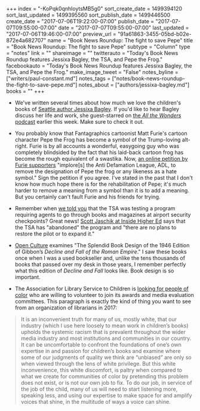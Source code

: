 +++
index = "-KoPqk0qnhloytsMB5g0"
sort_create_date = 1499394120
sort_last_updated = 1499395560
sort_publish_date = 1499446500
create_date = "2017-07-06T19:22:00-07:00"
publish_date = "2017-07-07T09:55:00-07:00"
date = "2017-07-07T09:55:00-07:00"
last_updated = "2017-07-06T19:46:00-07:00"
preview_url = "91a61863-3455-05bd-b02e-872e4a682707"
name = "Book News Roundup: The fight to save Pepe"
title = "Book News Roundup: The fight to save Pepe"
subtype = "Column"
type = "notes"
link = ""
shareimage = ""
twitterauto = "Today's Book News Roundup features Jessixa Bagley, the TSA, and Pepe the Frog."
facebookauto = "Today's Book News Roundup features Jessixa Bagley, the TSA, and Pepe the Frog."
make_image_tweet = "False"
notes_byline = ["writers/paul-constant.md"]
notes_tags = ["notes/book-news-roundup-the-fight-to-save-pepe.md"]
notes_about = ["authors/jessixa-bagley.md"]
books = ""
+++
* We've written several times about how much we love the children's books of [Seattle author Jessixa Bagley](http://www.seattlereviewofbooks.com/authors/jessixa-bagley/). If you'd like to hear Bagley discuss her life and work, she guest-starred on [the *All the Wonders* podcast](http://www.allthewonders.com/podcasts/jessixa-bagley-all-the-wonders-episode-367/) earlier this week. Make sure to check it out.

* You probably know that Fantagraphics cartoonist Matt Furie's cartoon character Pepe the Frog has become a symbol of the Trump-loving alt-right. Furie is by all accounts a wonderful, easygoing guy who was completely blindsided by the fact that his laid-back cartoon frog has become the rough equivalent of a swastika. Now, [an online petition by Furie supporters](https://www.ipetitions.com/petition/savepepe) "implore[s] the Anti Defamation League, ADL, to remove the designation of Pepe the frog or any likeness as a hate symbol." Sign the petition if you agree. I've stated in the past that I don't know how much hope there is for the rehabilitation of Pepe; it's much harder to remove a meaning from a symbol than it is to add a meaning. But you certainly can't fault Furie and his friends for trying.

* Remember when [we told you](http://www.seattlereviewofbooks.com/notes/2017/06/02/is-the-tsa-going-to-start-rifling-through-your-books-and-magazines/) that the TSA was testing a program requiring agents to go through books and magazines at airport security checkpoints? Great news! [Scott Jaschik at Inside Higher Ed](https://www.insidehighered.com/news/2017/06/28/tsa-ends-pilot-program-asking-passengers-remove-books-carry-luggage) says that the TSA has "abandoned" the program and "there are no plans to restore the pilot or to expand it."

* [Open Culture](http://www.openculture.com/2017/07/the-splendid-book-design-of-gibbons-decline-and-fall-of-the-roman-empire.html) examines "The Splendid Book Design of the 1946 Edition of Gibbon’s *Decline and Fall of the Roman Empire*." I saw these books once when I was a used bookseller and, unlike the tens thousands of books that passed over my desk in those years, I remember perfectly what this edition of  *Decline and Fall* looks like. Book design is so important.

* The Association for Library Service to Children is [looking for people of color](http://www.alsc.ala.org/blog/2017/07/silver-gold-call-volunteers/) who are willing to volunteer to join its awards and media evaluation committees. This paragraph is exactly the kind of thing you want to see from an organization of librarians in 2017:

<blockquote>It is an inconvenient truth for many of us, mostly white, that our industry (which I use here loosely to mean work in children’s books) upholds the systemic racism that is prevalent throughout the wider media industry and most institutions and communities in our country.  It can be uncomfortable to confront the foundations of one’s own expertise in and passion for children’s books and examine where some of our judgments of quality we think are “unbiased” are only so when viewed through the lens of white privilege.   But this white inconvenience, this white discomfort, is paltry when compared to what we create for communities of color by pretending this problem does not exist, or is not our own job to fix.  To do our job, in service of the job of the child, many of us will need to start listening more, speaking less, and using our expertise to make space for and amplify voices that shine, in the multitude of ways a voice can shine.</blockquote>